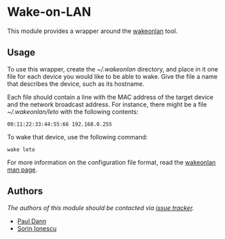 Wake-on-LAN
===========

This module provides a wrapper around the [wakeonlan][1] tool.

Usage
-----

To use this wrapper, create the *~/.wakeonlan* directory, and place in it one
file for each device you would like to be able to wake. Give the file a name
that describes the device, such as its hostname.

Each file should contain a line with the MAC address of the target device and
the network broadcast address. For instance, there might be a file
*~/.wakeonlan/leto* with the following contents:

    00:11:22:33:44:55:66 192.168.0.255

To wake that device, use the following command:

    wake leto

For more information on the configuration file format, read the
[wakeonlan man page][2].

Authors
-------

*The authors of this module should be contacted via [issue tracker][3].*

  - [Paul Dann](https://github.com/giddie)
  - [Sorin Ionescu](https://github.com/sorin-ionescu)

[1]: http://gsd.di.uminho.pt/jpo/software/wakeonlan/
[2]: http://man.cx/wakeonlan
[3]: https://github.com/sorin-ionescu/oh-my-zsh/issues

